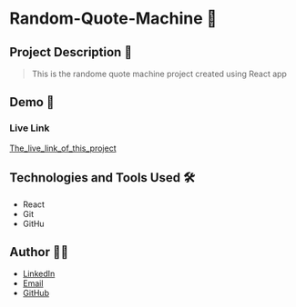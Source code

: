 # Random-Quote-Machine 🚀

## Project Description 📝

> This is the randome quote machine project created using React app


## Demo 📸




### Live Link

[The_live_link_of_this_project](https://roaring-flan-e1b1f5.netlify.app/)

## Technologies and Tools Used 🛠️


- React
- Git
- GitHu


## Author 👩‍💻


- [LinkedIn](https://www.linkedin.com/in/hasina-rahmani-4a21a9311/overlay/contact-info/)
- [Email](hasinarahmani548@gmail.com)
- [GitHub](https://github.com/Hasinarahman/random-quote)
